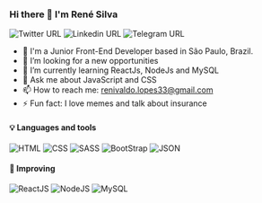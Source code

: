 ### Hi there 👋 I'm René Silva

![Twitter URL](https://img.shields.io/twitter/url?logo=Twitter&style=social&url=https://twitter.com/ReneThree)
![Linkedin URL](https://img.shields.io/twitter/url?label=Linkedin&logo=Linkedin&style=social&url=https://www.linkedin.com/in/renivaldo-lopes-da-silva-06a293189/)
![Telegram URL](https://img.shields.io/twitter/url?label=Telegram&logo=Telegram&style=social&url=https://t.me/ReneSilva33)


- :man: I'm a Junior Front-End Developer based in São Paulo, Brazil.
- 🔭 I’m looking for a new opportunities
- 🌱 I’m currently learning ReactJs, NodeJs and MySQL
- 💬 Ask me about JavaScript and CSS
- 📫 How to reach me: renivaldo.lopes33@gmail.com
- ⚡ Fun fact: I love memes and talk about insurance

#### :bulb: Languages and tools

![HTML](https://img.shields.io/twitter/url?label=HTML&logo=HTML&style=social&url=https%3A%2F%2Fwww.w3schools.com%2Fhtml%2F)
![CSS](https://img.shields.io/twitter/url?label=CSS&logo=CSS&style=social&url=https%3A%2F%2Fwww.w3schools.com%2Fcss%2F)
![SASS](https://img.shields.io/twitter/url?label=SASS&logo=SASS&style=social&url=https%3A%2F%2Fsass-lang.com%2F)
![BootStrap](https://img.shields.io/twitter/url?label=Bootstrap&logo=Bootstrap&style=social&url=https%3A%2F%2Fgetbootstrap.com%2F)
![JSON](https://img.shields.io/twitter/url?label=JSON&logo=JSON&style=social&url=https%3A%2F%2Fwww.json.org%2Fjson-pt.html)

#### :rocket: Improving

![ReactJS](https://img.shields.io/twitter/url?label=ReactJS&logo=React&style=social&url=https%3A%2F%2Fpt-br.reactjs.org%2F)
![NodeJS](https://img.shields.io/twitter/url?label=NodeJS&logo=NodeJS&style=social&url=https%3A%2F%2Fnodejs.org%2Fen%2F)
![MySQL](https://img.shields.io/twitter/url?label=MySQL&logo=Mysql&style=social&url=https%3A%2F%2Fwww.mysql.com%2F)
